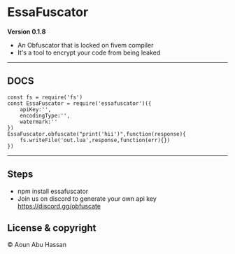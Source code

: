 # EssaFuscator

**Version 0.1.8**
- An Obfuscator that is locked on fivem compiler
- It's a tool to encrypt your code from being leaked

---
## DOCS
```
const fs = require('fs')
const EssaFuscator = require('essafuscator')({
    apiKey:'',
    encodingType:'',
    watermark:''
})
EssaFuscator.obfuscate("print('hii')",function(response){
    fs.writeFile('out.lua',response,function(err){})
})
```
---

## Steps
- npm install essafuscator
- Join us on discord to generate your own api key https://discord.gg/obfuscate

## License & copyright 

©️ Aoun Abu Hassan
